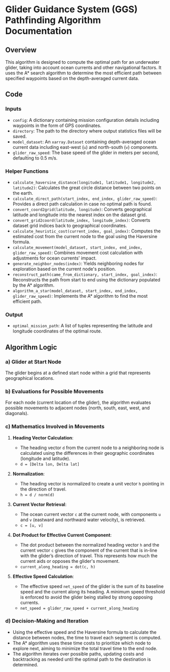 # Glider Guidance System (GGS) Pathfinding Algorithm Documentation

## Overview
This algorithm is designed to compute the optimal path for an underwater glider, taking into account ocean currents and other navigational factors. It uses the A* search algorithm to determine the most efficient path between specified waypoints based on the depth-averaged current data.

## Code

### Inputs
- `config`: A dictionary containing mission configuration details including waypoints in the form of GPS coordinates.
- `directory`: The path to the directory where output statistics files will be saved.
- `model_dataset`: An `xarray.Dataset` containing depth-averaged ocean current data including east-west (`u`) and north-south (`v`) components.
- `glider_raw_speed`: The base speed of the glider in meters per second, defaulting to 0.5 m/s.

### Helper Functions
- `calculate_haversine_distance(longitude1, latitude1, longitude2, latitude2)`: Calculates the great circle distance between two points on the earth.
- `calculate_direct_path(start_index, end_index, glider_raw_speed)`: Provides a direct path calculation in case no optimal path is found.
- `convert_coord2grid(latitude, longitude)`: Converts geographical latitude and longitude into the nearest index on the dataset grid.
- `convert_grid2coord(latitude_index, longitude_index)`: Converts dataset grid indices back to geographical coordinates.
- `calculate_heuristic_cost(current_index, goal_index)`: Computes the estimated cost from the current node to the goal using the Haversine formula.
- `calculate_movement(model_dataset, start_index, end_index, glider_raw_speed)`: Combines movement cost calculation with adjustments for ocean currents' impact.
- `generate_neighbor_nodes(index)`: Yields neighboring nodes for exploration based on the current node's position.
- `reconstruct_path(came_from_dictionary, start_index, goal_index)`: Reconstructs the path from start to end using the dictionary populated by the A* algorithm.
- `algorithm_a_star(model_dataset, start_index, end_index, glider_raw_speed)`: Implements the A* algorithm to find the most efficient path.
### Output
- `optimal_mission_path`: A list of tuples representing the latitude and longitude coordinates of the optimal route.

## Algorithm Logic

### a) Glider at Start Node
The glider begins at a defined start node within a grid that represents geographical locations.

### b) Evaluations for Possible Movements
For each node (current location of the glider), the algorithm evaluates possible movements to adjacent nodes (north, south, east, west, and diagonals).

### c) Mathematics Involved in Movements
1. **Heading Vector Calculation**:
   - The heading vector `d` from the current node to a neighboring node is calculated using the differences in their geographic coordinates (longitude and latitude).
    - `d = [Delta lon, Delta lat]`

2. **Normalization**:
   - The heading vector is normalized to create a unit vector `h` pointing in the direction of travel.
    - `h = d / norm(d)`

3. **Current Vector Retrieval**:
   - The ocean current vector `c` at the current node, with components `u` and `v` (eastward and northward water velocity), is retrieved.
    - `c = [u, v]`

4. **Dot Product for Effective Current Component**:
   - The dot product between the normalized heading vector `h` and the current vector `c` gives the component of the current that is in-line with the glider’s direction of travel. This represents how much the current aids or opposes the glider's movement.
    - `current_along_heading = dot(c, h)`

5. **Effective Speed Calculation**:
   - The effective speed `net_speed` of the glider is the sum of its baseline speed and the current along its heading. A minimum speed threshold is enforced to avoid the glider being stalled by strong opposing currents.
   - `net_speed = glider_raw_speed + current_along_heading`

### d) Decision-Making and Iteration
- Using the effective speed and the Haversine formula to calculate the distance between nodes, the time to travel each segment is computed.
- The A* algorithm uses these time costs to prioritize which node to explore next, aiming to minimize the total travel time to the end node.
- The algorithm iterates over possible paths, updating costs and backtracking as needed until the optimal path to the destination is determined.
